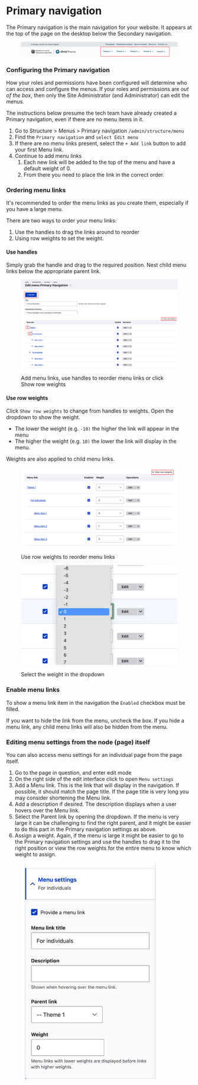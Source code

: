 # Primary navigation

The Primary navigation is the main navigation for your website. It appears at the top of the page on the desktop below the Secondary navigation.&#x20;

<figure><img src="../../../.gitbook/assets/primary-menu.png" alt=""><figcaption></figcaption></figure>

### Configuring the Primary navigation

How your roles and permissions have been configured will determine who can access and configure the menus. If your roles and permissions are _out of the box_, then only the Site Administrator (and Administrator) can edit the menus.&#x20;

The instructions below presume the tech team have already created a Primary navigation, even if there are no menu items in it.&#x20;

1. Go to Structure > Menus > Primary navigation `/admin/structure/menu`
2. Find the `Primary navigation` and `select Edit menu`
3. If there are no menu links present, select the `+ Add link` button to add your first Menu link.
4. Continue to add menu links
   1. Each new link will be added to the top of the menu and have a default weight of 0.
   2. From there you need to place the link in the correct order.

### Ordering menu links

It's recommended to order the menu links as you create them, especially if you have a large menu.

There are two ways to order your menu links:

1. Use the handles to drag the links around to reorder
2. Using row weights to set the weight.

#### Use handles&#x20;

Simply grab the handle and drag to the required position. Nest child menu links below the appropriate parent link.&#x20;

<figure><img src="../../../.gitbook/assets/edit-primary-nav.png" alt=""><figcaption><p>Add menu links, use handles to reorder menu links or click Show row weights</p></figcaption></figure>

#### Use row weights

Click `Show row weights` to change from handles to weights. Open the dropdown to show the weight.&#x20;

* The lower the weight (e.g. `-10)` the higher the link will appear in the menu
* The higher the weight (e.g. `10)` the lower the link will display in the menu.&#x20;

Weights are also applied to child menu links.

<div><figure><img src="../../../.gitbook/assets/primary-row-weights.png" alt=""><figcaption><p>Use row weights to reorder menu links</p></figcaption></figure> <figure><img src="../../../.gitbook/assets/primary-row-weights-2.png" alt=""><figcaption><p>Select the weight in the dropdown</p></figcaption></figure></div>

### Enable menu links

To show a menu link item in the navigation the `Enabled` checkbox must be filled.&#x20;

If you want to hide the link from the menu, uncheck the box. If you hide a menu link, any child menu links will also be hidden from the menu.

### Editing menu settings from the node (page) itself

You can also access menu settings for an individual page from the page itself.&#x20;

1. Go to the page in question, and enter edit mode
2. On the right side of the edit interface click to open `Menu settings`
3. Add a Menu link. This is the link that will display in the navigation. If possible, it should match the page title. If the page title is very long you may consider shortening the Menu link.
4. Add a description if desired. The description displays when a user hovers over the Menu link.
5. Select the Parent link by opening the dropdown. If the menu is very large it can be challenging to find the right parent, and it might be easier to do this part in the Primary navigation settings as above.
6. Assign a weight. Again, if the menu is large it might be easier to go to the Primary navigation settings and use the handles to drag it to the right position or view the row weights for the entire menu to know which weight to assign.&#x20;

<div align="left"><figure><img src="../../../.gitbook/assets/in-page-menu-settings.png" alt="In page menu link settings screenshot" width="375"><figcaption></figcaption></figure></div>
